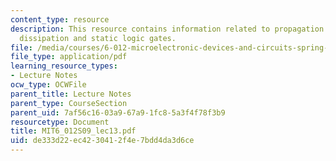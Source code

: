 ```yaml
---
content_type: resource
description: This resource contains information related to propagation delay, power
  dissipation and static logic gates.
file: /media/courses/6-012-microelectronic-devices-and-circuits-spring-2009/de333d22ec4230412f4e7bdd4da3d6ce_MIT6_012S09_lec13.pdf
file_type: application/pdf
learning_resource_types:
- Lecture Notes
ocw_type: OCWFile
parent_title: Lecture Notes
parent_type: CourseSection
parent_uid: 7af56c16-03a9-67a9-1fc8-5a3f4f78f3b9
resourcetype: Document
title: MIT6_012S09_lec13.pdf
uid: de333d22-ec42-3041-2f4e-7bdd4da3d6ce
---
```

